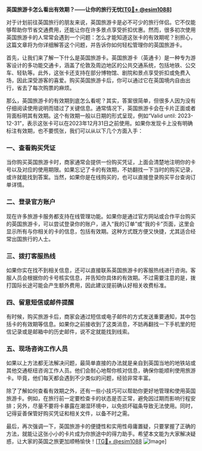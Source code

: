 **英国旅游卡怎么看出有效期？——让你的旅行无忧[[TG💪+ @esim1088](https://t.me/s/esim1088)]**

对于计划前往英国旅行的朋友来说，英国旅游卡是必不可少的旅行伴侣。它不仅能够帮助你节省交通费用，还能让你在许多景点享受折扣优惠。然而，很多初次使用英国旅游卡的人常常会遇到一个问题：怎么才能知道这张卡的有效期呢？别担心，这篇文章将为你详细解答这个问题，并告诉你如何轻松管理你的英国旅游卡。

首先，让我们来了解一下什么是英国旅游卡。英国旅游卡（英通卡）是一种专为游客设计的多功能交通卡，涵盖了伦敦及周边地区的公共交通系统，包括地铁、公交车、轻轨等。此外，这张卡还支持在部分博物馆、剧院和景点享受折扣或免费入场，因此深受游客的喜爱。购买英国旅游卡后，你可以通过它在英国境内自由出行，省去了每次购票的麻烦。

那么，英国旅游卡的有效期到底怎么看呢？其实，答案很简单，但很多人因为没有仔细阅读使用说明而错过了关键信息。通常情况下，英国旅游卡会在卡片正面或者背面标明其有效期。这个有效期一般以日期的形式呈现，例如“Valid until: 2023-12-31”，表示这张卡可以在2023年12月31日之前使用。如果你发现卡上没有明确标注有效期，也不要慌张，我们可以从以下几个方面入手：

### **一、查看购买凭证**
当你购买英国旅游卡时，商家通常会提供一份购买凭证，上面会清楚地注明你的卡号以及对应的使用期限。如果忘记了卡的有效期，不妨翻找一下当时的购买记录，或许就能找到答案。当然，如果你是在线购买的，也可以直接登录购买平台查询订单详情。

### **二、登录官方账户**
现在许多旅游卡服务都支持在线管理功能。如果你是通过官方网站或合作平台购买的英国旅游卡，可以尝试登录你的账户，进入“我的订单”或“我的卡”页面，这里会显示所有与你相关的卡的信息，包括有效期。这种方式既方便又快捷，尤其适合经常出国旅行的人士。

### **三、拨打客服热线**
如果你实在找不到相关信息，还可以直接联系英国旅游卡的客服热线进行咨询。客服人员会根据你的卡号核实信息，并告知你具体的有效期。不过需要注意的是，拨打国际长途可能会产生额外费用，因此建议提前确认好相关收费标准。

### **四、留意短信或邮件提醒**
有时候，购买旅游卡后，商家会通过短信或电子邮件的方式发送重要通知，其中包括卡的有效期等信息。如果你之前接收到了这类消息，不妨再翻找一下手机里的短信记录或是邮箱中的历史邮件，说不定就能找到线索。

### **五、现场咨询工作人员**
如果以上方法都无法解决问题，最简单直接的办法就是亲自到英国当地的地铁站或其他交通枢纽咨询工作人员。他们会耐心地帮你核对信息，确保你能顺利使用旅游卡。毕竟，他们每天都会遇到不少类似的问题，经验非常丰富。

除了了解如何查看有效期之外，还有一些小技巧可以帮助你更好地管理和使用英国旅游卡。例如，在旅行前一定要检查卡的状态是否正常，避免因过期而影响行程安排；另外，尽量不要将卡暴露在潮湿环境中，以免损坏磁条导致无法使用。同时，记得妥善保管好购买凭证和相关文件，以备不时之需。

最后，再次强调一下，英国旅游卡的便捷性和实用性毋庸置疑，只要掌握了正确的方法，就能让这张小小的卡片成为你旅途中的得力助手。希望本文能为大家解决疑惑，让大家的英国之旅更加顺畅愉快！[[TG💪+ @esim1088](https://t.me/s/esim1088) ![Image](https://i.postimg.cc/4NQfJmqS/Snipaste-2025-05-13-00-14-12.png)]